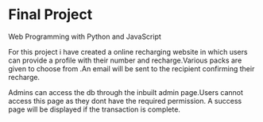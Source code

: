 # Final Project

Web Programming with Python and JavaScript

For this project  i have created a online recharging website in which users can provide a profile with their number and recharge.Various packs are given to choose from .An email will be sent to the recipient confirming their recharge.

Admins can access the db through the inbuilt admin page.Users cannot access this page as they dont have the required permission.
A success page will be displayed if the transaction is complete. 